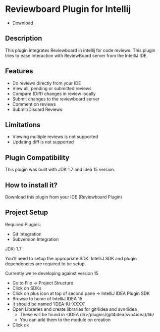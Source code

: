 # Reviewboard Plugin for Intellij
- [Download](https://plugins.jetbrains.com/plugin/7872)

Description
-------------
This plugin integrates Reviewboard in intellij for code reviews. 
This plugin tries to ease interaction with ReviewBoard server from the IntelliJ IDE.

Features
-------------
* Do reviews directly from your IDE
* View all, pending or submitted reviews
* Compare (Diff) changes in review locally
* Submit changes to the reviewboard server
* Comment on reviews
* Submit/Discard Reviews

Limitations
-------------
* Viewing multiple reviews is not supported
* Updating diff is not supported

Plugin Compatibility
-------------
This plugin was built with JDK 1.7 and idea 15 version.

How to install it?
-------------
Download this plugin from your IDE (Reviewboard Plugin)

Project Setup
-------------
Required Plugins:
* Git Integration
* Subversion Integration

JDK: 1.7

You'll need to setup the appropriate SDK. IntelliJ SDK and plugin dependencies are required to be setup.

Currently we're developing against version 15

* Go to File -> Project Structure
* Click on SDKs
* Click on plus icon at top of second pane -> IntelliJ IDEA Plugin SDK
* Browse to home of IntelliJ IDEA 15
* It should be named 'IDEA-IU-XXXX'
* Open Libraries and create libraries for git4idea and svn4idea
    * These will be found in \<IDEA dir\>/plugins/(git4idea|svn4idea)/lib/
    * You can add them to the module on creation
* Click ok
